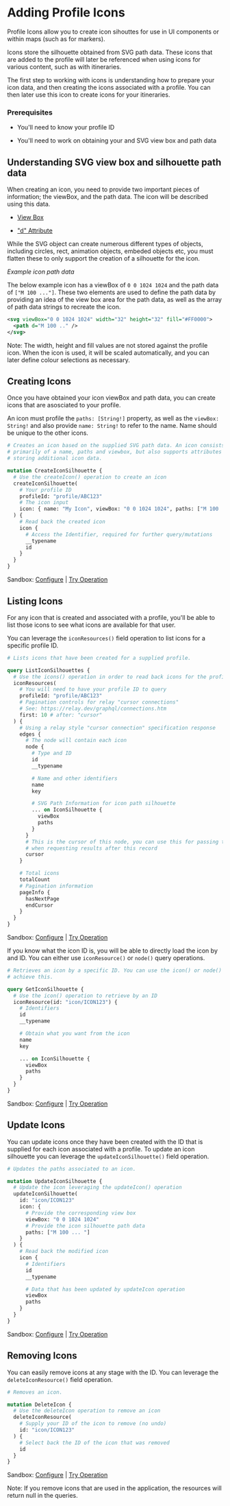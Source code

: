[//]: # "Title: Profile Icons"
[//]: # "Weight: 1"

# Adding Profile Icons

Profile Icons allow you to create icon sihouttes for use in UI components or
within maps (such as for markers).

Icons store the silhouette obtained from SVG path data. These icons that are
added to the profile will later be referenced when using icons for various
content, such as with itineraries.

The first step to working with icons is understanding how to prepare your icon
data, and then creating the icons associated with a profile. You can then later
use this icon to create icons for your itineraries.

### Prerequisites

- You'll need to know your profile ID

- You'll need to work on obtaining your and SVG view box and path data

## Understanding SVG view box and silhouette path data

When creating an icon, you need to provide two important pieces of information;
the viewBox, and the path data. The icon will be described using this data.

- [View Box](https://developer.mozilla.org/en-US/docs/Web/SVG/Attribute/viewBox)

- ["d" Attribute](https://developer.mozilla.org/en-US/docs/Web/SVG/Attribute/d)

While the SVG object can create numerous different types of objects, including
circles, rect, animation objects, embeded objects etc, you must flatten these to
only support the creation of a silhouette for the icon.

_Example icon path data_

The below example icon has a viewBox of `0 0 1024 1024` and the path data of
`["M 100 ..."]`. These two elements are used to define the path data by
providing an idea of the view box area for the path data, as well as the array
of path data strings to recreate the icon.

```xml
<svg viewBox="0 0 1024 1024" width="32" height="32" fill="#FF0000">
  <path d="M 100 .." />
</svg>
```

Note: The width, height and fill values are not stored against the profile icon.
When the icon is used, it will be scaled automatically, and you can later define
colour selections as necessary.

## Creating Icons

Once you have obtained your icon viewBox and path data, you can create icons
that are asosciated to your profile.

An icon must profile the `paths: [String!]` property, as well as the
`viewBox: String!` and also provide `name: String!` to refer to the name. Name
should be unique to the other icons.

```graphql
# Creates an icon based on the supplied SVG path data. An icon consists
# primarily of a name, paths and viewbox, but also supports attributes for
# storing additional icon data.

mutation CreateIconSilhouette {
  # Use the createIcon() operation to create an icon
  createIconSilhouette(
    # Your profile ID
    profileId: "profile/ABC123"
    # The icon input
    icon: { name: "My Icon", viewBox: "0 0 1024 1024", paths: ["M 100 .."] }
  ) {
    # Read back the created icon
    icon {
      # Access the Identifier, required for further query/mutations
      __typename
      id
    }
  }
}
```

Sandbox: [Configure](/topics/graphql/Apollo%20Sandbox/) |
[Try Operation](https://studio.apollographql.com/sandbox/explorer?explorerURLState=N4IgJg9gxgrgtgUwHYBcQC4QGIAEBhAJwQEMUEBnHYpHASyghoCNjyEwdGcUALBHcjAAOQgDa12OAMoA1AOI4hpHjjCliAOhwBBGvS4Mk5WuRTkAOklxCCtOMVuiAnpwBmVHEmKIANIuWU1BwAbhIA7kwQAB5+TDAoVKLkEALCQhAEZlQoKLZxZJSuGZa4phm0SADmVGBgtCi0jMSidIaq6hqWlnDxpI00hCRkAJKGUrSiPBAwCDn8wJY4OLgAqmzcfDhQRKQIo4wAFACUnEIIBH1cKCnbQ-zUrYyLWzsjYxNTM3MHz0u4AJrTAiKAgQVwTfjDAAivxBYIhwzA6Bw5hANnhogQAHptAAhPAARgATABmVGw3AAFU2+j0SCE8VhtORwE83gQyNRAFkXPskKi-KEEGFcdFOSAAAw4KUEiVEgAsOFlCoF-l45GRAG1uUqJVKNJ0QABdHAAX2eJwWNCWyxwACUSBwWFAANYbfi3XYcWlMtpWm023DaKBQCiUXiQsDIBrg85+IgARxgtCIHCKwNcMEyfGBSfOTixPRQlyMsKWAH1yygnGcvIgy3QwLDzdaW6aQKagA)

## Listing Icons

For any icon that is created and associated with a profile, you'll be able to
list those icons to see what icons are available for that user.

You can leverage the `iconResources()` field operation to list icons for a
specific profile ID.

```graphql
# Lists icons that have been created for a supplied profile.

query ListIconSilhouettes {
  # Use the icons() operation in order to read back icons for the profile
  iconResources(
    # You will need to have your profile ID to query
    profileId: "profile/ABC123"
    # Pagination controls for relay "cursor connections"
    # See: https://relay.dev/graphql/connections.htm
    first: 10 # after: "cursor"
  ) {
    # Using a relay style "cursor connection" specification response
    edges {
      # The node will contain each icon
      node {
        # Type and ID
        id
        __typename

        # Name and other identifiers
        name
        key

        # SVG Path Information for icon path silhouette
        ... on IconSilhouette {
          viewBox
          paths
        }
      }
      # This is the cursor of this node, you can use this for passing to "after"
      # when requesting results after this record
      cursor
    }

    # Total icons
    totalCount
    # Pagination information
    pageInfo {
      hasNextPage
      endCursor
    }
  }
}
```

Sandbox: [Configure](/topics/graphql/Apollo%20Sandbox/) |
[Try Operation](https://studio.apollographql.com/sandbox/explorer?explorerURLState=N4IgJg9gxgrgtgUwHYBcQC4QGIAEAZASwGcUicCoIkyUALAQxRwYDcEcAjBZHKAJwSMEYHADMIfHPRxEYABzkAbAsJxy+EUQUUIAdAB0khgI4wEfAJ75iKAJKUkAZW20IZlCgRlghnDlwAqkTsdOwUVEQAFACUOBBy5owEVORIcXxg5jgoEDgC9CIc9FAA1uQOZOKSoWoaWjq+5VQASl5ufFBekY1+uACabjgA7tqKOEjcIjnM9Gw4Fu21mtrstgAi2bmm5hY9S-UItmDoOPog6ss6APQAggBCAMIAjABMAMxne7gACvQA5gQkEkUg4UBpFJUJHkEIp6FYzrA+EQoQ4JlAUMlqJ80n5-DhHNwTrQPHIiOgrlcBLCLLpMiwrn8+PQ5LRjIorqiEOjMURdMS4HstEiUCcngAGPH0USePgnBEwJESbF+WI+HG9HBBQF-KTQ6kyFAWHSnECI5GSTncqhnGQJKAELRQYFpAREOQRBB7YR-Lw4NW43G4AAqtHYSAgmWGo14VBQ9EBOEEUFoTSM6tx4cj-oDgZwQYsCSkSBE6z2AYIYDLuIA+tXDQkgYhDFWNQA5eiIIsiCChSQV5AYrTmIgt8Ydz3pgMlBC7NM53OOABqAHEcL86DhbEgqnBnWIoeE0nJGCmiC43AgPBP535dHe4ml7FRnIpXO5PH7R34WCohncIAAHl+agniOk64gAvlWUHgcGtDEOQNChrwCrmnEojZPBZCZggAA08yDE6aQwMEmEIVUIFEGeSA6tMZxSjKyo5rgQyhi6CDbCQ2rQrIiikFI0pZHQCECJQGRVmaSrpjBXx5j29BjIeYEBjkcaKA8bioLJvwAkCGIpICO7Onsx4+lu4ifuBDBEK2CAASgOnXjmyBgA8qFSQGMF+DBEEgBBQA)

If you know what the icon ID is, you will be able to directly load the icon by
and ID. You can either use `iconResource()` or `node()` query operations.

```graphql
# Retrieves an icon by a specific ID. You can use the icon() or node() to
# achieve this.

query GetIconSilhouette {
  # Use the icon() operation to retrieve by an ID
  iconResource(id: "icon/ICON123") {
    # Identifiers
    id
    __typename

    # Obtain what you want from the icon
    name
    key

    ... on IconSilhouette {
      viewBox
      paths
    }
  }
}
```

Sandbox: [Configure](/topics/graphql/Apollo%20Sandbox/) |
[Try Operation](https://studio.apollographql.com/sandbox/explorer?explorerURLState=N4IgJg9gxgrgtgUwHYBcQC4QGIAEAlBFAJwEsEA3BAZxwEMkcSoIGAjATzpyoAcEoSAMyY4AkgBEAdDgCaEGDij0cMKghwoAFuqYsAFAEocEIjiQQwCQxogAdJLlpRNZShpdVJ9+wEcYCIk4AcUJRZiQAZRIAG015QhR1YHscHFwAVTV3HXDrCD4iWhQSFhscIkJSCnUOOgYJFMZwgip5IigrEjB0HFsQXSQAelEAYQB5ADkARgAmAGY+o2SGVLSxS1QhMiIqRtSuvZwAfSOUdj4kWkRvFdTcMdYUWhIGAHdNIpx2eRxX+hQcIIiBA4NkmixDpdrrccABrBDsG6rHCSVHGerhKKxeIoRI4ZbI1LkMivABCEAAHodUjwippdjCAL6NZlIRkgRlAA)

## Update Icons

You can update icons once they have been created with the ID that is supplied
for each icon associated with a profile. To update an icon silhouette you can
leverage the `updateIconSilhouette()` field operation.

```graphql
# Updates the paths associated to an icon.

mutation UpdateIconSilhouette {
  # Update the icon leveraging the updateIcon() operation
  updateIconSilhouette(
    id: "icon/ICON123"
    icon: {
      # Provide the corresponding view box
      viewBox: "0 0 1024 1024"
      # Provide the icon silhouette path data
      paths: ["M 100 ... "]
    }
  ) {
    # Read back the modified icon
    icon {
      # Identifiers
      id
      __typename

      # Data that has been updated by updateIcon operation
      viewBox
      paths
    }
  }
}
```

Sandbox: [Configure](/topics/graphql/Apollo%20Sandbox/) |
[Try Operation](https://studio.apollographql.com/sandbox/explorer?explorerURLState=N4IgJg9gxgrgtgUwHYBcQC4QGIAEBVABzAEMUEBnHFACwRwNOsuPPOgEtSEwqIdikOdlAhIAdAB0kUuDBSl2o-ES4BJEUgDK7ADbUIMBCjI5gUnDlyESJmnWFKdCAG4IATsQDm7JJ6q0cGBUydVEACgBKHAgCdwVRc0DghFCtXX1DYwQwxIt2MHQcCRAHJAB6VQBhAHkAOQBGACYAZmLcoQ1Cs0ELXtwABTcIZ3y6OxwRNzcKAlEwHz8RhAB3HAAjCAAPdosl5YAhLcLigAYcM-qTxoAWHEubtp7eyxxB4dH-ew0ccnSDIxMDBoOBsxB29EY5EKAG1igBZO4nM5iFFFEAAXXaAF9ElFus9cAAlBDEHhrYhQADWnxwcAg8wAZuxuB0Ek9WYJ8c8XqowMgUOwme5yOD8uCAPrilAAT1iSGIiCk4NwABFSMR-KQcNQWOsEMgkjYWWtpYa1N8YnEBWzuTg9odtuyLECmNjEjikFiQFigA)

## Removing Icons

You can easily remove icons at any stage with the ID. You can leverage the
`deleteIconResource()` field operation.

```graphql
# Removes an icon.

mutation DeleteIcon {
  # Use the deleteIcon operation to remove an icon
  deleteIconResource(
    # Supply your ID of the icon to remove (no undo)
    id: "icon/ICON123"
  ) {
    # Select back the ID of the icon that was removed
    id
  }
}
```

Sandbox: [Configure](/topics/graphql/Apollo%20Sandbox/) |
[Try Operation](https://studio.apollographql.com/sandbox/explorer?explorerURLState=N4IgJg9gxgrgtgUwHYBcQC4QGIAEAlBOCANwQGccBDJHASygiQDoAdJNuGFSlWxnACIIANghQIAkgxrA2OHLgCqZBDhQALVWBFjJ0nBAAOCAE48+NFBBwnCJVdTrS5ObaPFTGBMhBgmoCAAULvK4AMowhobCAJ44Mb4mOBICBgBmappO-FY2dqQ4gUjWMEiQAJQhdGDoOCwg9IwA9BIAwgDyAHIAjABMAMz1LuU4sjTyCjhhOlAoOABGlFAA1pmqKelr2ZbqPDgA7pQUtkSkYFW05+MAvmzXINdAA)

Note: If you remove icons that are used in the application, the resources will
return null in the queries.
